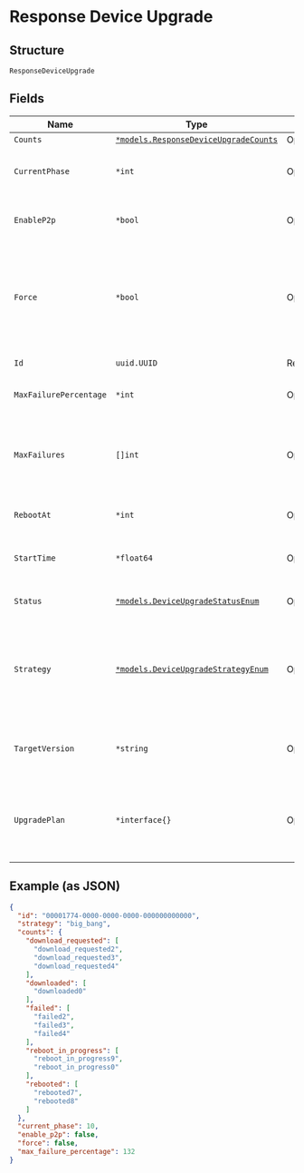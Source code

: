 
# Response Device Upgrade

## Structure

`ResponseDeviceUpgrade`

## Fields

| Name | Type | Tags | Description |
|  --- | --- | --- | --- |
| `Counts` | [`*models.ResponseDeviceUpgradeCounts`](../../doc/models/response-device-upgrade-counts.md) | Optional | - |
| `CurrentPhase` | `*int` | Optional | current canary or rrm phase in progress |
| `EnableP2p` | `*bool` | Optional | whether to allow local AP-to-AP FW upgrade |
| `Force` | `*bool` | Optional | whether to force upgrade when requested version is same as running version |
| `Id` | `uuid.UUID` | Required | unique id for the upgrade |
| `MaxFailurePercentage` | `*int` | Optional | percentage of failures allowed |
| `MaxFailures` | `[]int` | Optional | number of failures allowed within a canary phase or serial rollout |
| `RebootAt` | `*int` | Optional | reboot start time in epoch |
| `StartTime` | `*float64` | Optional | firmware download start time in epoch |
| `Status` | [`*models.DeviceUpgradeStatusEnum`](../../doc/models/device-upgrade-status-enum.md) | Optional | status upgrade is in |
| `Strategy` | [`*models.DeviceUpgradeStrategyEnum`](../../doc/models/device-upgrade-strategy-enum.md) | Optional | `big_bang` (upgrade all at once), `serial` (one at a time), `canary` or `rrm`<br>**Default**: `"big_bang"` |
| `TargetVersion` | `*string` | Optional | version to upgrade to<br>**Constraints**: *Minimum Length*: `1` |
| `UpgradePlan` | `*interface{}` | Optional | a dictionary of rrm phase number to devices part of that phase |

## Example (as JSON)

```json
{
  "id": "00001774-0000-0000-0000-000000000000",
  "strategy": "big_bang",
  "counts": {
    "download_requested": [
      "download_requested2",
      "download_requested3",
      "download_requested4"
    ],
    "downloaded": [
      "downloaded0"
    ],
    "failed": [
      "failed2",
      "failed3",
      "failed4"
    ],
    "reboot_in_progress": [
      "reboot_in_progress9",
      "reboot_in_progress0"
    ],
    "rebooted": [
      "rebooted7",
      "rebooted8"
    ]
  },
  "current_phase": 10,
  "enable_p2p": false,
  "force": false,
  "max_failure_percentage": 132
}
```

